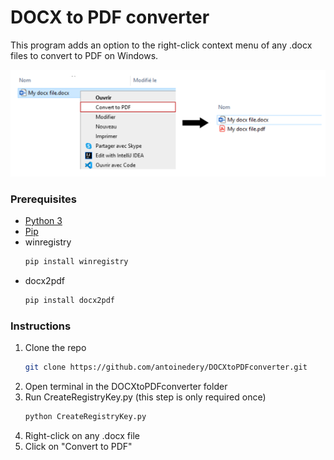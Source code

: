 <td><h1>DOCX to PDF converter</h1></td>

This program adds an option to the right-click context menu of any .docx files to convert to PDF on Windows. 
<p align="center">
   <img src="assets/capture.PNG")
</p>

### Prerequisites
* [Python 3](https://www.python.org/ftp/python/3.9.5/python-3.9.5-amd64.exe)
* [Pip](https://pip.pypa.io/en/stable/installing/) 
* winregistry
   ```sh
   pip install winregistry
   ```
* docx2pdf
   ```sh
   pip install docx2pdf
   ```
### Instructions     
1. Clone the repo
   ```sh
   git clone https://github.com/antoinedery/DOCXtoPDFconverter.git
   ```
2. Open terminal in the DOCXtoPDFconverter folder
3. Run CreateRegistryKey.py (this step is only required once)
   ```sh
   python CreateRegistryKey.py
   ```
4. Right-click on any .docx file
5. Click on "Convert to PDF"
